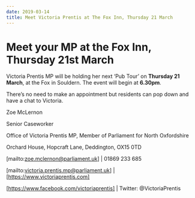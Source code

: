 ```yaml
---
date: 2019-03-14
title: Meet Victoria Prentis at The Fox Inn, Thursday 21 March
---
```


# Meet your MP at the Fox Inn, Thursday 21st March

Victoria Prentis MP will be holding her next
‘Pub Tour’ on **Thursday 21 March**, at the Fox in Souldern. The event
will begin at **6.30pm**.

There’s no need to make an appointment but
residents can pop down and have a chat to Victoria.

 


 

Zoe McLernon

Senior Caseworker

Office of Victoria Prentis MP, Member of Parliament for North Oxfordshire

 

Orchard House, Hopcraft Lane, Deddington, OX15 0TD

[mailto:zoe.mclernon@parliament.uk] | 01869 233 685

 
[mailto:victoria.prentis.mp@parliament.uk] | [https://www.victoriaprentis.com]

[https://www.facebook.com/victoriaprentis] | Twitter: @VictoriaPrentis